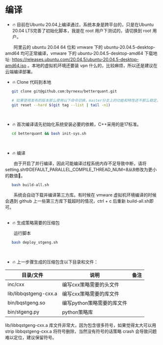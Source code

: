 # 编译
* 🔥 目前在Ubuntu 20.04上编译通过，系统本身是跨平台的，只是在Ubuntu 20.04 LTS完善了初始化脚本，我是在 root 用户下测试的，请切换到 root 用户。

&emsp;&emsp;阿里云的 ubuntu 20.04 64 位和 vmware 下的 ubuntu-20.04.5-desktop-amd64 均可正常编译，vmware 下的 ubuntu-20.04.5-desktop-amd64 下载地址: https://releases.ubuntu.com/20.04.5/ubuntu-20.04.5-desktop-amd64.iso 。本地的虚拟机环境还要装 vpn 什么的，比较麻烦，所以还是建议在云端编译部署。
&emsp;

* 🔥 Clone 代码到本地
```bash
   git clone git@github.com:byrnexu/betterquant.git
   
   # 如果使用发布的版本那么使用以下命令切换，master分支上的功能和特性还不那么稳定。
   git reset --hard $(git tag --list | tail -n1) 
```
&emsp;

* 🔥 首次编译请先初始化系统安装必要的依赖，C++采用的是17标准。
```bash
   cd betterquant && bash init-sys.sh
```
&emsp;

* 🔥 编译  

&emsp;&emsp;由于开启了并行编译，因此可能编译过程系统内存不足导致中断，请将setting.sh中DEFAULT_PARALLEL_COMPILE_THREAD_NUM=8从8修改为更小的数值🎃。
```bash
   bash build-all.sh
```
&emsp;&emsp;系统会自动下载并编译第三方库。有时候在 vmware 虚拟机环境编译的时候会遇到 github 上一些第三方库下载超时的情况，ctrl + c 后重新 build-all.sh即可。<br/>
&emsp;

* 🔥 生成策略需要的压缩包

&emsp;&emsp;运行脚本
```bash
   bash deploy_stgeng.sh
```
&emsp;
* 🔥 上一步骤生成的压缩包含以下目录和文件：  

| 目录/文件 | 说明 | 备注 |
| ------ | ------ | ------ |
| inc/cxx | 编写cxx策略需要的头文件 |  |
| lib/libbqstgeng-cxx.a | 编写cxx策略需要的库文件 |  |
| bin/bqstgeng.so | 编写python策略需要的库文件 |  |
| bin/stgeng.py | python策略库 |  |

lib/libbqstgeng-cxx.a 库文件非常大，因为包含很多符号，如果觉得太大可以用 strip libbqstgeng-cxx.a 将符号删除，当然没有符号的话策略 crash 会导致问题难以定位，建议保留符号。  
